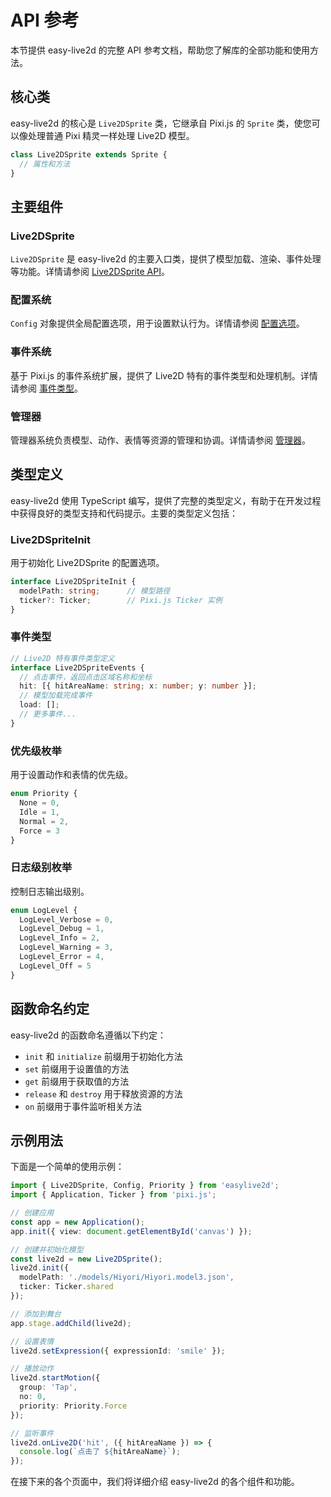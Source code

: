 # API 参考

本节提供 easy-live2d 的完整 API 参考文档，帮助您了解库的全部功能和使用方法。

## 核心类

easy-live2d 的核心是 `Live2DSprite` 类，它继承自 Pixi.js 的 `Sprite` 类，使您可以像处理普通 Pixi 精灵一样处理 Live2D 模型。

```ts
class Live2DSprite extends Sprite {
  // 属性和方法
}
```

## 主要组件

### Live2DSprite

`Live2DSprite` 是 easy-live2d 的主要入口类，提供了模型加载、渲染、事件处理等功能。详情请参阅 [Live2DSprite API](/api/live2d-sprite)。

### 配置系统

`Config` 对象提供全局配置选项，用于设置默认行为。详情请参阅 [配置选项](/api/config)。

### 事件系统

基于 Pixi.js 的事件系统扩展，提供了 Live2D 特有的事件类型和处理机制。详情请参阅 [事件类型](/api/events)。

### 管理器

管理器系统负责模型、动作、表情等资源的管理和协调。详情请参阅 [管理器](/api/managers)。

## 类型定义

easy-live2d 使用 TypeScript 编写，提供了完整的类型定义，有助于在开发过程中获得良好的类型支持和代码提示。主要的类型定义包括：

### Live2DSpriteInit

用于初始化 Live2DSprite 的配置选项。

```ts
interface Live2DSpriteInit {
  modelPath: string;      // 模型路径
  ticker?: Ticker;        // Pixi.js Ticker 实例
}
```

### 事件类型

```ts
// Live2D 特有事件类型定义
interface Live2DSpriteEvents {
  // 点击事件，返回点击区域名称和坐标
  hit: [{ hitAreaName: string; x: number; y: number }];
  // 模型加载完成事件
  load: [];
  // 更多事件...
}
```

### 优先级枚举

用于设置动作和表情的优先级。

```ts
enum Priority {
  None = 0,
  Idle = 1,
  Normal = 2,
  Force = 3
}
```

### 日志级别枚举

控制日志输出级别。

```ts
enum LogLevel {
  LogLevel_Verbose = 0,
  LogLevel_Debug = 1,
  LogLevel_Info = 2,
  LogLevel_Warning = 3,
  LogLevel_Error = 4,
  LogLevel_Off = 5
}
```

## 函数命名约定

easy-live2d 的函数命名遵循以下约定：

- `init` 和 `initialize` 前缀用于初始化方法
- `set` 前缀用于设置值的方法
- `get` 前缀用于获取值的方法
- `release` 和 `destroy` 用于释放资源的方法
- `on` 前缀用于事件监听相关方法

## 示例用法

下面是一个简单的使用示例：

```ts
import { Live2DSprite, Config, Priority } from 'easylive2d';
import { Application, Ticker } from 'pixi.js';

// 创建应用
const app = new Application();
app.init({ view: document.getElementById('canvas') });

// 创建并初始化模型
const live2d = new Live2DSprite();
live2d.init({
  modelPath: './models/Hiyori/Hiyori.model3.json',
  ticker: Ticker.shared
});

// 添加到舞台
app.stage.addChild(live2d);

// 设置表情
live2d.setExpression({ expressionId: 'smile' });

// 播放动作
live2d.startMotion({
  group: 'Tap',
  no: 0,
  priority: Priority.Force
});

// 监听事件
live2d.onLive2D('hit', ({ hitAreaName }) => {
  console.log(`点击了 ${hitAreaName}`);
});
```

在接下来的各个页面中，我们将详细介绍 easy-live2d 的各个组件和功能。